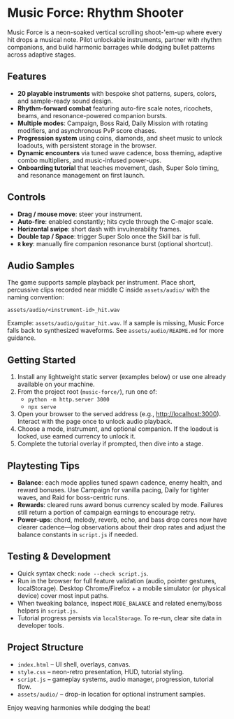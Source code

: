 # Music Force: Rhythm Shooter

Music Force is a neon-soaked vertical scrolling shoot-'em-up where every hit drops a musical note. Pilot unlockable instruments, partner with rhythm companions, and build harmonic barrages while dodging bullet patterns across adaptive stages.

## Features
- **20 playable instruments** with bespoke shot patterns, supers, colors, and sample-ready sound design.
- **Rhythm-forward combat** featuring auto-fire scale notes, ricochets, beams, and resonance-powered companion bursts.
- **Multiple modes**: Campaign, Boss Raid, Daily Mission with rotating modifiers, and asynchronous PvP score chases.
- **Progression system** using coins, diamonds, and sheet music to unlock loadouts, with persistent storage in the browser.
- **Dynamic encounters** via tuned wave cadence, boss theming, adaptive combo multipliers, and music-infused power-ups.
- **Onboarding tutorial** that teaches movement, dash, Super Solo timing, and resonance management on first launch.

## Controls
- **Drag / mouse move**: steer your instrument.
- **Auto-fire**: enabled constantly; hits cycle through the C-major scale.
- **Horizontal swipe**: short dash with invulnerability frames.
- **Double tap / Space**: trigger Super Solo once the Skill bar is full.
- **`R` key**: manually fire companion resonance burst (optional shortcut).

## Audio Samples
The game supports sample playback per instrument. Place short, percussive clips recorded near middle C inside `assets/audio/` with the naming convention:

```
assets/audio/<instrument-id>_hit.wav
```

Example: `assets/audio/guitar_hit.wav`. If a sample is missing, Music Force falls back to synthesized waveforms. See `assets/audio/README.md` for more guidance.

## Getting Started
1. Install any lightweight static server (examples below) or use one already available on your machine.
2. From the project root (`music-force/`), run one of:
   - `python -m http.server 3000`
   - `npx serve`
3. Open your browser to the served address (e.g., <http://localhost:3000>). Interact with the page once to unlock audio playback.
4. Choose a mode, instrument, and optional companion. If the loadout is locked, use earned currency to unlock it.
5. Complete the tutorial overlay if prompted, then dive into a stage.

## Playtesting Tips
- **Balance**: each mode applies tuned spawn cadence, enemy health, and reward bonuses. Use Campaign for vanilla pacing, Daily for tighter waves, and Raid for boss-centric runs.
- **Rewards**: cleared runs award bonus currency scaled by mode. Failures still return a portion of campaign earnings to encourage retry.
- **Power-ups**: chord, melody, reverb, echo, and bass drop cores now have clearer cadence—log observations about their drop rates and adjust the balance constants in `script.js` if needed.

## Testing & Development
- Quick syntax check: `node --check script.js`.
- Run in the browser for full feature validation (audio, pointer gestures, localStorage). Desktop Chrome/Firefox + a mobile simulator (or physical device) cover most input paths.
- When tweaking balance, inspect `MODE_BALANCE` and related enemy/boss helpers in `script.js`.
- Tutorial progress persists via `localStorage`. To re-run, clear site data in developer tools.

## Project Structure
- `index.html` – UI shell, overlays, canvas.
- `style.css` – neon-retro presentation, HUD, tutorial styling.
- `script.js` – gameplay systems, audio manager, progression, tutorial flow.
- `assets/audio/` – drop-in location for optional instrument samples.

Enjoy weaving harmonies while dodging the beat!
